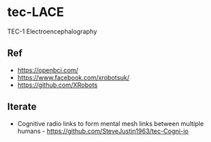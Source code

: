 # tec-LACE
TEC-1 Electroencephalography


## Ref
- https://openbci.com/
- https://www.facebook.com/xrobotsuk/
- https://github.com/XRobots


## Iterate
- Cognitive radio links to form mental mesh links between multiple humans - https://github.com/SteveJustin1963/tec-Cogni-io
